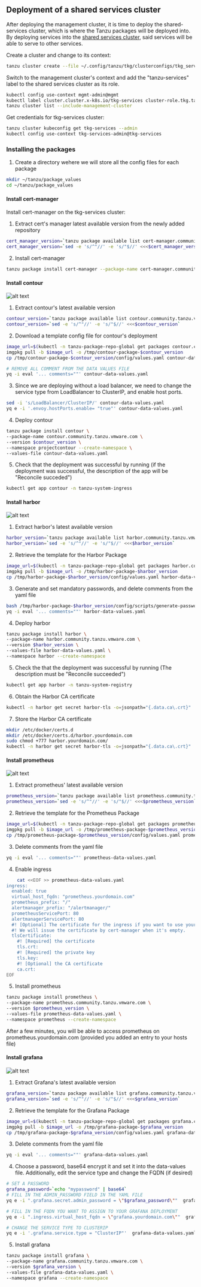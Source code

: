##  Deployment of a shared services cluster

After deploying the management cluster, it is time to deploy the shared-services cluster, which is where the Tanzu packages will be deployed into. By deploying services into the
[shared services cluster](https://docs.vmware.com/en/VMware-Tanzu-Kubernetes-Grid/1.3/vmware-tanzu-kubernetes-grid-13/GUID-extensions-index.html#shared), said services will be able to serve to other services.

Create a cluster and change to its context:
```bash
tanzu cluster create --file ~/.config/tanzu/tkg/clusterconfigs/tkg_services_cluster_config.yaml --verbose 8
```

Switch to the management cluster's context and add the "tanzu-services" label to the shared services cluster as its role.
```bash
kubectl config use-context mgmt-admin@mgmt
kubectl label cluster.cluster.x-k8s.io/tkg-services cluster-role.tkg.tanzu.vmware.com/tanzu-services="" --overwrite=true
tanzu cluster list --include-management-cluster
```

Get credentials for tkg-services cluster:
```bash
tanzu cluster kubeconfig get tkg-services --admin
kubectl config use-context tkg-services-admin@tkg-services
```

### Installing the packages

1. Create a directory wehere we will store all the config files for each package
 ```bash
mkdir ~/tanzu/package_values
cd ~/tanzu/package_values
```

#### Install cert-manager

Install cert-manager on the tkg-services cluster:

1. Extract cert's manager latest available version from the newly added repository
 ```bash
cert_manager_version=`tanzu package available list cert-manager.community.tanzu.vmware.com -A -o json | jq .[-1].version`
cert_manager_version=`sed -e 's/^"//' -e 's/"$//' <<<$cert_manager_version`
```

2. Install cert-manager
```bash
tanzu package install cert-manager --package-name cert-manager.community.tanzu.vmware.com --version $cert_manager_version -n cert-manager --create-namespace
```

#### Install contour


![alt text](SDDC-Deployment/images/contour.svg)


1. Extract contour's latest available version
```bash
contour_version=`tanzu package available list contour.community.tanzu.vmware.com -A -o json | jq .[-1].version`
contour_version=`sed -e 's/^"//' -e 's/"$//' <<<$contour_version`
```

2. Download a template config file for contour's deployment
```bash
image_url=$(kubectl -n tanzu-package-repo-global get packages contour.community.tanzu.vmware.com.$contour_version -o jsonpath='{.spec.template.spec.fetch[0].imgpkgBundle.image}')
imgpkg pull -b $image_url -o /tmp/contour-package-$contour_version
cp /tmp/contour-package-$contour_version/config/values.yaml contour-data-values.yaml

# REMOVE ALL COMMENT FROM THE DATA VALUES FILE
yq -i eval '... comments=""' contour-data-values.yaml
```
3. Since we are deploying without a load balancer, we need to change the service type from LoadBalancer to ClusterIP, and enable host ports.
```bash
sed -i 's/LoadBalancer/ClusterIP/' contour-data-values.yaml
yq e -i '.envoy.hostPorts.enable= "true"' contour-data-values.yaml
```

4. Deploy contour
```bash
tanzu package install contour \
--package-name contour.community.tanzu.vmware.com \
--version $contour_version \
--namespace projectcontour --create-namespace \
--values-file contour-data-values.yaml
```

5. Check that the deployment was successful by running (if the deployment was successful, the description of the app will be "Reconcile succeded")
```bash
kubectl get app contour -n tanzu-system-ingress
```

#### Install harbor

![alt text](SDDC-Deployment/images/harbor.png)

1. Extract harbor's latest available version
```bash
harbor_version=`tanzu package available list harbor.community.tanzu.vmware.com -A -o json | jq .[-1].version`
harbor_version=`sed -e 's/^"//' -e 's/"$//' <<<$harbor_version`
```

2. Retrieve the template for the Harbor Package
```bash
image_url=$(kubectl -n tanzu-package-repo-global get packages harbor.community.tanzu.vmware.com.$harbor_version -o jsonpath='{.spec.template.spec.fetch[0].imgpkgBundle.image}')
imgpkg pull -b $image_url -o /tmp/harbor-package-$harbor_version
cp /tmp/harbor-package-$harbor_version/config/values.yaml harbor-data-values.yaml
```

3. Generate and set mandatory passwords, and delete comments from the yaml file
```bash
bash /tmp/harbor-package-$harbor_version/config/scripts/generate-passwords.sh harbor-data-values.yaml
yq -i eval '... comments=""' harbor-data-values.yaml
```
4. Deploy harbor
```bash
tanzu package install harbor \
--package-name harbor.community.tanzu.vmware.com \
--version $harbor_version \
--values-file harbor-data-values.yaml \
--namespace harbor --create-namespace
```

5. Check the that the deployment was successful by running (The description must be "Reconcile succeeded")
```bash
kubectl get app harbor -n tanzu-system-registry
```

6. Obtain the Harbor CA certificate
```bash
kubectl -n harbor get secret harbor-tls -o=jsonpath="{.data.ca\.crt}" | base64 -d
```

7. Store the Harbor CA certificate
```bash
mkdir /etc/docker/certs.d
mkdir /etc/docker/certs.d/harbor.yourdomain.com
sudo chmod +777 harbor.yourdomain.com/
kubectl -n harbor get secret harbor-tls -o=jsonpath="{.data.ca\.crt}" | base64 -d > /etc/docker/certs.d/harbor.yourdomain.com/ca.crt
```


#### Install prometheus


![alt text](SDDC-Deployment/images/prometheus.png)

1. Extract prometheus' latest available version
```bash
prometheus_version=`tanzu package available list prometheus.community.tanzu.vmware.com -A -o json | jq .[0].version`
prometheus_version=`sed -e 's/^"//' -e 's/"$//' <<<$prometheus_version`
```

2. Retrieve the template for the Prometheus Package
```bash
image_url=$(kubectl -n tanzu-package-repo-global get packages prometheus.community.tanzu.vmware.com.$prometheus_version -o jsonpath='{.spec.template.spec.fetch[0].imgpkgBundle.image}')
imgpkg pull -b $image_url -o /tmp/prometheus-package-$prometheus_version
cp /tmp/prometheus-package-$prometheus_version/config/values.yaml prometheus-data-values.yaml
```

3. Delete comments from the yaml file
```bash
yq -i eval '... comments=""' prometheus-data-values.yaml
```

4. Enable ingress
```bash
    cat <<EOF >> prometheus-data-values.yaml
ingress:
  enabled: true
  virtual_host_fqdn: "prometheus.yourdomain.com"
  prometheus_prefix: "/"
  alertmanager_prefix: "/alertmanager/"
  prometheusServicePort: 80
  alertmanagerServicePort: 80
  #! [Optional] The certificate for the ingress if you want to use your own TLS certificate.
  #! We will issue the certificate by cert-manager when it's empty.
  tlsCertificate:
    #! [Required] the certificate
    tls.crt:
    #! [Required] the private key
    tls.key:
    #! [Optional] the CA certificate
    ca.crt:
EOF
```

5. Install prometheus
```bash
tanzu package install prometheus \
--package-name prometheus.community.tanzu.vmware.com \
--version $prometheus_version \
--values-file prometheus-data-values.yaml \
--namespace prometheus --create-namespace
```


After a few minutes, you will be able to access prometheus on prometheus.yourdomain.com (provided you added an entry to your hosts file)
#### Install grafana

![alt text](SDDC-Deployment/images/grafana.svg)

1. Extract Grafana's latest available version
```bash
grafana_version=`tanzu package available list grafana.community.tanzu.vmware.com -A -o json | jq .[-1].version`
grafana_version=`sed -e 's/^"//' -e 's/"$//' <<<$grafana_version`
```

2. Retrieve the template for the Grafana Package
```bash
image_url=$(kubectl -n tanzu-package-repo-global get packages grafana.community.tanzu.vmware.com.$grafana_version -o jsonpath='{.spec.template.spec.fetch[0].imgpkgBundle.image}')
imgpkg pull -b $image_url -o /tmp/grafana-package-$grafana_version
cp /tmp/grafana-package-$grafana_version/config/values.yaml grafana-data-values.yaml
```

3. Delete comments from the yaml file
```bash
yq -i eval '... comments=""' grafana-data-values.yaml
```

4. Choose a password, base64 encrypt it and set it into the data-values file. Additionally, edit the service type and change the FQDN (if desired)
```bash
# SET A PASSWORD
grafana_password=`echo "mypassword" | base64`
# FILL IN THE ADMIN_PASSWORD FIELD IN THE YAML FILE
yq e -i ".grafana.secret.admin_password = \"$grafana_password\""  grafana-data-values.yaml

# FILL IN THE FQDN YOU WANT TO ASSIGN TO YOUR GRAFANA DEPLOYMENT
yq e -i ".ingress.virtual_host_fqdn = \"grafana.yourdomain.com\""  grafana-data-values.yaml

# CHANGE THE SERVICE TYPE TO CLUSTERIP
yq e -i '.grafana.service.type = "ClusterIP"'  grafana-data-values.yaml
```

5. Install grafana
```bash
tanzu package install grafana \
--package-name grafana.community.tanzu.vmware.com \
--version $grafana_version \
--values-file grafana-data-values.yaml \
--namespace grafana --create-namespace
```
